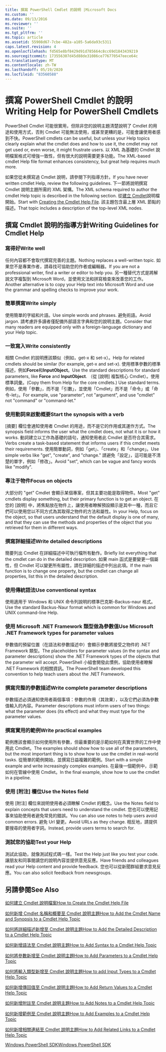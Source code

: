 ```yaml
---
title: 撰寫 PowerShell Cmdlet 的說明 |Microsoft Docs
ms.custom: ''
ms.date: 09/13/2016
ms.reviewer: ''
ms.suite: ''
ms.tgt_pltfrm: ''
ms.topic: article
ms.assetid: 55908d67-7cbe-482a-a105-5a6da93c5311
caps.latest.revision: 4
ms.openlocfilehash: fd565e8bf8429d91d785664c8cc69d1843439219
ms.sourcegitcommit: 173556307d45d88de31086ce776770547eece64c
ms.translationtype: MT
ms.contentlocale: zh-TW
ms.lasthandoff: 05/19/2020
ms.locfileid: "83560588"
---
```

# <a name="writing-help-for-powershell-cmdlets"></a><span data-ttu-id="b20fb-102">撰寫 PowerShell Cmdlet 的說明</span><span class="sxs-lookup"><span data-stu-id="b20fb-102">Writing Help for PowerShell Cmdlets</span></span>

<span data-ttu-id="b20fb-103">PowerShell Cmdlet 可能很實用，但除非您的說明主題清楚說明了 Cmdlet 的用途和使用方式，否則 Cmdlet 可能無法使用，或甚至更糟的是，可能會讓使用者感到不快。</span><span class="sxs-lookup"><span data-stu-id="b20fb-103">PowerShell cmdlets can be useful, but unless your Help topics clearly explain what the cmdlet does and how to use it, the cmdlet may not get used or, even worse, it might frustrate users.</span></span>
<span data-ttu-id="b20fb-104">以 XML 為基礎的 Cmdlet 說明檔案格式可增強一致性，但有很大的説明需要更多功能。</span><span class="sxs-lookup"><span data-stu-id="b20fb-104">The XML-based cmdlet Help file format enhances consistency, but great help requires much more.</span></span>

<span data-ttu-id="b20fb-105">如果您從未撰寫過 Cmdlet 說明，請參閱下列指導方針。</span><span class="sxs-lookup"><span data-stu-id="b20fb-105">If you have never written cmdlet Help, review the following guidelines.</span></span>
<span data-ttu-id="b20fb-106">下一節將說明撰寫 Cmdlet 說明主題所需的 XML 架構。</span><span class="sxs-lookup"><span data-stu-id="b20fb-106">The XML schema required to author the cmdlet Help topic is described in the following section.</span></span>
<span data-ttu-id="b20fb-107">從[建立 Cmdlet](./how-to-create-the-cmdlet-help-file.md)說明檔開始。</span><span class="sxs-lookup"><span data-stu-id="b20fb-107">Start with [Creating the Cmdlet Help File](./how-to-create-the-cmdlet-help-file.md).</span></span>
<span data-ttu-id="b20fb-108">該主題包含最上層 XML 節點的描述。</span><span class="sxs-lookup"><span data-stu-id="b20fb-108">That topic includes a description of the top-level XML nodes.</span></span>

## <a name="writing-guidelines-for-cmdlet-help"></a><span data-ttu-id="b20fb-109">撰寫 Cmdlet 說明的指導方針</span><span class="sxs-lookup"><span data-stu-id="b20fb-109">Writing Guidelines for Cmdlet Help</span></span>

### <a name="write-well"></a><span data-ttu-id="b20fb-110">寫得好</span><span class="sxs-lookup"><span data-stu-id="b20fb-110">Write well</span></span>
<span data-ttu-id="b20fb-111">任何內容都不會取代撰寫完善的主題。</span><span class="sxs-lookup"><span data-stu-id="b20fb-111">Nothing replaces a well-written topic.</span></span>
<span data-ttu-id="b20fb-112">如果您不是專業作者，請尋找可協助您的作者或編輯器。</span><span class="sxs-lookup"><span data-stu-id="b20fb-112">If you are not a professional writer, find a writer or editor to help you.</span></span>
<span data-ttu-id="b20fb-113">另一種替代方式是將解說文字複製到 Microsoft Word，並使用文法和拼寫檢查來改善您的工作。</span><span class="sxs-lookup"><span data-stu-id="b20fb-113">Another alternative is to copy your Help text into Microsoft Word and use the grammar and spelling checks to improve your work.</span></span>

### <a name="write-simply"></a><span data-ttu-id="b20fb-114">簡單撰寫</span><span class="sxs-lookup"><span data-stu-id="b20fb-114">Write simply</span></span>
<span data-ttu-id="b20fb-115">使用簡單的字組和片語。</span><span class="sxs-lookup"><span data-stu-id="b20fb-115">Use simple words and phrases.</span></span>
<span data-ttu-id="b20fb-116">避免術語。</span><span class="sxs-lookup"><span data-stu-id="b20fb-116">Avoid jargon.</span></span>
<span data-ttu-id="b20fb-117">請考慮許多讀者僅配備外部語言字典和您的說明主題。</span><span class="sxs-lookup"><span data-stu-id="b20fb-117">Consider that many readers are equipped only with a foreign-language dictionary and your Help topic.</span></span>

### <a name="write-consistently"></a><span data-ttu-id="b20fb-118">一致寫入</span><span class="sxs-lookup"><span data-stu-id="b20fb-118">Write consistently</span></span>
<span data-ttu-id="b20fb-119">相關 Cmdlet 的說明應該類似（例如，get-x 和 set-x）。</span><span class="sxs-lookup"><span data-stu-id="b20fb-119">Help for related cmdlets should be similar (for example, get-x and set-x).</span></span>
<span data-ttu-id="b20fb-120">使用標準參數的標準描述，例如**Force**和**InputObject**。</span><span class="sxs-lookup"><span data-stu-id="b20fb-120">Use the standard descriptions for standard parameters, like **Force** and **InputObject**.</span></span>
<span data-ttu-id="b20fb-121">（從 [說明] 複製核心 Cmdlet）。使用標準詞彙。</span><span class="sxs-lookup"><span data-stu-id="b20fb-121">(Copy them from Help for the core cmdlets.) Use standard terms.</span></span>
<span data-ttu-id="b20fb-122">例如，使用「參數」，而不是「引數」，並使用「Cmdlet」而不是「命令」或「命令-let」。</span><span class="sxs-lookup"><span data-stu-id="b20fb-122">For example, use "parameter", not "argument", and use "cmdlet" not "command" or "command-let."</span></span>

### <a name="start-the-synopsis-with-a-verb"></a><span data-ttu-id="b20fb-123">使用動詞來啟動概要</span><span class="sxs-lookup"><span data-stu-id="b20fb-123">Start the synopsis with a verb</span></span>
<span data-ttu-id="b20fb-124">[摘要] 欄位會通知使用者 Cmdlet 的用途，而不是它的作用或其運作方式。</span><span class="sxs-lookup"><span data-stu-id="b20fb-124">The synopsis field informs the user what the cmdlet does, not what it is or how it works.</span></span>
<span data-ttu-id="b20fb-125">動詞建立以工作為基礎的語句，通知使用者此 Cmdlet 是否符合其需求。</span><span class="sxs-lookup"><span data-stu-id="b20fb-125">Verbs create a task-based statement that informs users if this cmdlet meets their requirements.</span></span>
<span data-ttu-id="b20fb-126">使用簡單動詞，例如「get」、「create」和「change」。</span><span class="sxs-lookup"><span data-stu-id="b20fb-126">Use simple verbs like "get", "create", and "change."</span></span>
<span data-ttu-id="b20fb-127">請避免「設定」，這可能是不清楚的單字，例如「修改」。</span><span class="sxs-lookup"><span data-stu-id="b20fb-127">Avoid "set", which can be vague and fancy words like "modify".</span></span>

### <a name="focus-on-objects"></a><span data-ttu-id="b20fb-128">專注于物件</span><span class="sxs-lookup"><span data-stu-id="b20fb-128">Focus on objects</span></span>
<span data-ttu-id="b20fb-129">大部分的 "get" Cmdlet 會顯示某個專案，但其主要功能是取得物件。</span><span class="sxs-lookup"><span data-stu-id="b20fb-129">Most "get" cmdlets display something, but their primary function is to get an object.</span></span>
<span data-ttu-id="b20fb-130">在您的 [說明] 中，將焦點放在物件上，讓使用者瞭解預設顯示是其中一種，而且它們可以使用您以不同方式為其取得之物件的方法和屬性。</span><span class="sxs-lookup"><span data-stu-id="b20fb-130">In your Help, focus on the object, so that users understand that the default display is one of many, and that they can use the methods and properties of the object that you retrieved for them in different ways.</span></span>

### <a name="write-detailed-descriptions"></a><span data-ttu-id="b20fb-131">撰寫詳細描述</span><span class="sxs-lookup"><span data-stu-id="b20fb-131">Write detailed descriptions</span></span>
<span data-ttu-id="b20fb-132">簡要列出 Cmdlet 在詳細描述中可執行檔所有動作。</span><span class="sxs-lookup"><span data-stu-id="b20fb-132">Briefly list everything that the cmdlet can do in the detailed description.</span></span>
<span data-ttu-id="b20fb-133">如果 main 函式是要變更一個屬性，但 Cmdlet 可以變更所有屬性，請在詳細的描述中列出此項。</span><span class="sxs-lookup"><span data-stu-id="b20fb-133">If the main function is to change one property, but the cmdlet can change all properties, list this in the detailed description.</span></span>

### <a name="use-conventional-syntax"></a><span data-ttu-id="b20fb-134">使用傳統語法</span><span class="sxs-lookup"><span data-stu-id="b20fb-134">Use conventional syntax</span></span>
<span data-ttu-id="b20fb-135">使用適用于 Windows 和 UNIX 命令列說明的標準巴克斯-Backus-naur 格式。</span><span class="sxs-lookup"><span data-stu-id="b20fb-135">Use the standard Backus-Naur format which is common for Windows and UNIX command-line Help.</span></span>

### <a name="use-microsoft-net-framework-types-for-parameter-values"></a><span data-ttu-id="b20fb-136">使用 Microsoft .NET Framework 類型做為參數值</span><span class="sxs-lookup"><span data-stu-id="b20fb-136">Use Microsoft .NET Framework types for parameter values</span></span>
<span data-ttu-id="b20fb-137">參數值的預留位置（在語法和參數描述中）會顯示參數將接受之物件的 .NET Framework 類型。</span><span class="sxs-lookup"><span data-stu-id="b20fb-137">The placeholders for parameter values (in the syntax and parameter descriptions) show the .NET Framework types of the objects that the parameter will accept.</span></span>
<span data-ttu-id="b20fb-138">PowerShell 小組會開發此慣例，協助使用者瞭解 .NET Framework 的相關資訊。</span><span class="sxs-lookup"><span data-stu-id="b20fb-138">The PowerShell team developed this convention to help teach users about the .NET Framework.</span></span>

### <a name="write-complete-parameter-descriptions"></a><span data-ttu-id="b20fb-139">撰寫完整的參數描述</span><span class="sxs-lookup"><span data-stu-id="b20fb-139">Write complete parameter descriptions</span></span>
<span data-ttu-id="b20fb-140">參數描述必須通知使用者兩個事項：參數的作用（其效果），以及它們必須為參數值輸入的內容。</span><span class="sxs-lookup"><span data-stu-id="b20fb-140">Parameter descriptions must inform users of two things: what the parameter does (its effect) and what they must type for the parameter values.</span></span>

### <a name="write-practical-examples"></a><span data-ttu-id="b20fb-141">撰寫實用的範例</span><span class="sxs-lookup"><span data-stu-id="b20fb-141">Write practical examples</span></span>
<span data-ttu-id="b20fb-142">範例應該會顯示如何使用所有參數，但最重要的是示範如何在真實世界的工作中使用此 Cmdlet。</span><span class="sxs-lookup"><span data-stu-id="b20fb-142">The examples should show how to use all of the parameters, but the most important thing is to show how to use the cmdlet in real-world tasks.</span></span>
<span data-ttu-id="b20fb-143">從簡單的範例開始，並撰寫日益複雜的範例。</span><span class="sxs-lookup"><span data-stu-id="b20fb-143">Start with a simple example and write increasingly complex examples.</span></span>
<span data-ttu-id="b20fb-144">在最後一個範例中，示範如何在管線中使用 Cmdlet。</span><span class="sxs-lookup"><span data-stu-id="b20fb-144">In the final example, show how to use the cmdlet in a pipeline.</span></span>

### <a name="use-the-notes-field"></a><span data-ttu-id="b20fb-145">使用 [附注] 欄位</span><span class="sxs-lookup"><span data-stu-id="b20fb-145">Use the Notes field</span></span>
<span data-ttu-id="b20fb-146">使用 [附注] 欄位來說明使用者必須瞭解 Cmdlet 的概念。</span><span class="sxs-lookup"><span data-stu-id="b20fb-146">Use the Notes field to explain concepts that users need to understand the cmdlet.</span></span>
<span data-ttu-id="b20fb-147">您也可以使用記事來協助使用者避免常見的錯誤。</span><span class="sxs-lookup"><span data-stu-id="b20fb-147">You can also use notes to help users avoid common errors.</span></span>
<span data-ttu-id="b20fb-148">避免 Url 變更。</span><span class="sxs-lookup"><span data-stu-id="b20fb-148">Avoid URLs as they change.</span></span>
<span data-ttu-id="b20fb-149">相反地，請提供要搜尋的使用者字詞。</span><span class="sxs-lookup"><span data-stu-id="b20fb-149">Instead, provide users terms to search for.</span></span>

### <a name="test-your-help"></a><span data-ttu-id="b20fb-150">測試您的協助</span><span class="sxs-lookup"><span data-stu-id="b20fb-150">Test your Help</span></span>
<span data-ttu-id="b20fb-151">測試此協助，就像測試程式碼一樣。</span><span class="sxs-lookup"><span data-stu-id="b20fb-151">Test the Help just like you test your code.</span></span>
<span data-ttu-id="b20fb-152">讓朋友和同事閱讀您的說明內容並提供意見反應。</span><span class="sxs-lookup"><span data-stu-id="b20fb-152">Have friends and colleagues read your Help content and provide feedback.</span></span>
<span data-ttu-id="b20fb-153">您也可以從新聞群組要求意見反應。</span><span class="sxs-lookup"><span data-stu-id="b20fb-153">You can also solicit feedback from newsgroups.</span></span>

## <a name="see-also"></a><span data-ttu-id="b20fb-154">另請參閱</span><span class="sxs-lookup"><span data-stu-id="b20fb-154">See Also</span></span>

 [<span data-ttu-id="b20fb-155">如何建立 Cmdlet 說明檔案</span><span class="sxs-lookup"><span data-stu-id="b20fb-155">How to Create the Cmdlet Help File</span></span>](./how-to-create-the-cmdlet-help-file.md)

 [<span data-ttu-id="b20fb-156">如何新增 Cmdlet 名稱和概要至 Cmdlet 說明主題</span><span class="sxs-lookup"><span data-stu-id="b20fb-156">How to Add the Cmdlet Name and Synopsis to a Cmdlet Help Topic</span></span>](./how-to-add-the-cmdlet-name-and-synopsis-to-a-cmdlet-help-topic.md)

 [<span data-ttu-id="b20fb-157">如何將詳細描述新增至 Cmdlet 說明主題</span><span class="sxs-lookup"><span data-stu-id="b20fb-157">How to Add the Detailed Description to a Cmdlet Help Topic</span></span>](./how-to-add-a-cmdlet-description.md)

 [<span data-ttu-id="b20fb-158">如何新增語法至 Cmdlet 說明主題</span><span class="sxs-lookup"><span data-stu-id="b20fb-158">How to Add Syntax to a Cmdlet Help Topic</span></span>](./how-to-add-syntax-to-a-cmdlet-help-topic.md)

 [<span data-ttu-id="b20fb-159">如何將參數新增至 Cmdlet 說明主題</span><span class="sxs-lookup"><span data-stu-id="b20fb-159">How to Add Parameters to a Cmdlet Help Topic</span></span>](./how-to-add-parameter-information.md)

 [<span data-ttu-id="b20fb-160">如何將輸入類型新增至 Cmdlet 說明主題</span><span class="sxs-lookup"><span data-stu-id="b20fb-160">How to add Input Types to a Cmdlet Help Topic</span></span>](./how-to-add-input-types-to-a-cmdlet-help-topic.md)

 [<span data-ttu-id="b20fb-161">如何新增傳回值至 Cmdlet 說明主題</span><span class="sxs-lookup"><span data-stu-id="b20fb-161">How to Add Return Values to a Cmdlet Help Topic</span></span>](./how-to-add-return-values-to-a-cmdlet-help-topic.md)

 [<span data-ttu-id="b20fb-162">如何新增附註至 Cmdlet 說明主題</span><span class="sxs-lookup"><span data-stu-id="b20fb-162">How to Add Notes to a Cmdlet Help Topic</span></span>](./how-to-add-notes-to-a-cmdlet-help-topic.md)

 [<span data-ttu-id="b20fb-163">如何新增範例至 Cmdlet 說明主題</span><span class="sxs-lookup"><span data-stu-id="b20fb-163">How to Add Examples to a Cmdlet Help Topic</span></span>](./how-to-add-examples-to-a-cmdlet-help-topic.md)

 [<span data-ttu-id="b20fb-164">如何新增相關連結至 Cmdlet 說明主題</span><span class="sxs-lookup"><span data-stu-id="b20fb-164">How to Add Related Links to a Cmdlet Help Topic</span></span>](./how-to-add-related-links-to-a-cmdlet-help-topic.md)

 [<span data-ttu-id="b20fb-165">Windows PowerShell SDK</span><span class="sxs-lookup"><span data-stu-id="b20fb-165">Windows PowerShell SDK</span></span>](../windows-powershell-reference.md)
